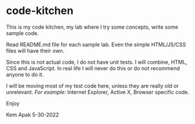 # code-kitchen
This is my code kitchen, my lab where I try some concepts, write some sample code.

Read README.md file for each sample lab. Even the simple HTML/JS/CSS files will have their own. 

Since this is not actual code, I do not have unit tests. I will combine, HTML, CSS and JavaScript. 
In real life I will never do this or do not recommend anyone to do it.

I will be moving most of my test code here, unless they are really old or unrelevant. _For example:_ Internet Explorer,
Active X, Browser specific code.

Enjoy

Kem Apak 5-30-2022